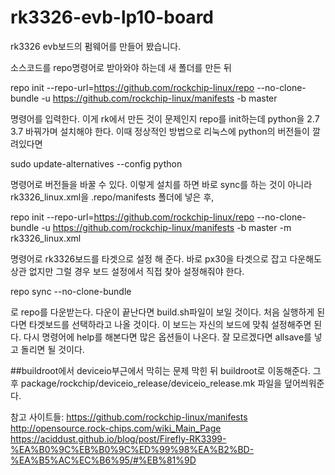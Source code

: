 # rk3326-evb-lp10-board
rk3326 evb보드의 펌웨어를 만들어 봤습니다.

소스코드를 repo명령어로 받아와야 하는데 새 폴더를 만든 뒤

repo init --repo-url=https://github.com/rockchip-linux/repo --no-clone-bundle -u https://github.com/rockchip-linux/manifests -b master

명령어를 입력한다. 이게 rk에서 만든 것이 문제인지 repo를 init하는데 python을 2.7  3.7 바꿔가며 설치해야
한다. 이때 정상적인 방법으로 리눅스에 python의 버전들이 깔려있다면

sudo update-alternatives --config python

명령어로 버전들을 바꿀 수 있다.
이렇게 설치를 하면 바로 sync를 하는 것이 아니라 rk3326_linux.xml을 .repo/manifests 폴더에 넣은 후,

repo init --repo-url=https://github.com/rockchip-linux/repo --no-clone-bundle -u https://github.com/rockchip-linux/manifests -b master -m rk3326_linux.xml

명령어로 rk3326보드를 타겟으로 설정 해 준다.
바로 px30을 타겟으로 잡고 다운해도 상관 없지만 그럴 경우 보드 설정에서 직접 찾아 설정해줘야 한다.

repo sync --no-clone-bundle

로 repo를 다운받는다.
다운이 끝난다면 build.sh파일이 보일 것이다. 처음 실행하게 된다면 타겟보드를 선택하라고 나올 것이다.
이 보드는 자신의 보드에 맞춰 설정해주면 된다.
다시 명령어에 help를 해본다면 많은 옵션들이 나온다. 잘 모르겠다면 allsave를 넣고 돌리면 될 것이다.



##buildroot에서 deviceio부근에서 막히는 문제
막힌 뒤 buildroot로 이동해준다. 그 후
package/rockchip/deviceio_release/deviceio_release.mk
파일을 덮어씌워준다.


참고 사이트들:
https://github.com/rockchip-linux/manifests
http://opensource.rock-chips.com/wiki_Main_Page
https://aciddust.github.io/blog/post/Firefly-RK3399-%EA%B0%9C%EB%B0%9C%ED%99%98%EA%B2%BD-%EA%B5%AC%EC%B6%95/#%EB%81%9D
